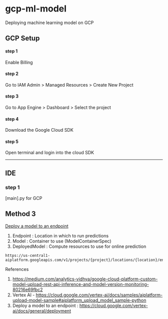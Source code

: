 # gcp-ml-model
Deploying machine learning model on GCP 


## GCP Setup

#### step 1
Enable Billing 

#### step 2
Go to IAM Admin > Managed Resources > Create New Project 

#### step 3
Go to App Engine > Dashboard > Select the project 

#### step 4 
Download the Google Cloud SDK 

#### step 5 
Open terminal and login into the cloud SDK  



--------------------------------


## IDE 

### step 1 
[main].py for GCP 




## Method 3 

[Deploy a model to an endpoint](https://cloud.google.com/vertex-ai/docs/general/deployment) 

1. Endpoint : Location in which to run predictions
2. Model : Container to use (ModelContainerSpec)
3. DeployedModel : Compute resources to use for online prediction

```
https://us-central1-aiplatform.googleapis.com/v1/projects/{project}/locations/{location}/endpoints/{endpoint}:predict

```



References 
1. https://medium.com/analytics-vidhya/google-cloud-platform-custom-model-upload-rest-api-inference-and-model-version-monitoring-80216e69fbc2
2. Vertex AI - https://cloud.google.com/vertex-ai/docs/samples/aiplatform-upload-model-sample#aiplatform_upload_model_sample-python
3. Deploy a model to an endpoint : https://cloud.google.com/vertex-ai/docs/general/deployment